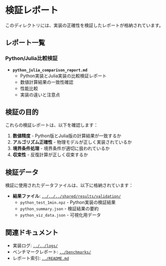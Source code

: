 # 検証レポート

このディレクトリには、実装の正確性を検証したレポートが格納されています。

## レポート一覧

### Python/Julia比較検証

- **`python_julia_comparison_report.md`**
  - Python実装とJulia実装の比較検証レポート
  - 数値計算結果の一致性確認
  - 性能比較
  - 実装の違いと注意点

## 検証の目的

これらの検証レポートは、以下を確認します：

1. **数値精度** - Python版とJulia版の計算結果が一致するか
2. **アルゴリズム正確性** - 物理モデルが正しく実装されているか
3. **境界条件処理** - 境界条件が適切に扱われているか
4. **収束性** - 反復計算が正しく収束するか

## 検証データ

検証に使用されたデータファイルは、以下に格納されています：

- **結果ファイル**: [`../../../shared/results/validation/`](../../../shared/results/validation/)
  - `python_test_1min.npz` - Python実装の検証結果
  - `python_summary.json` - 検証結果の要約
  - `python_viz_data.json` - 可視化用データ

## 関連ドキュメント

- 実装ログ: [`../../logs/`](../../logs/)
- ベンチマークレポート: [`../benchmarks/`](../benchmarks/)
- レポート索引: [`../README.md`](../README.md)
